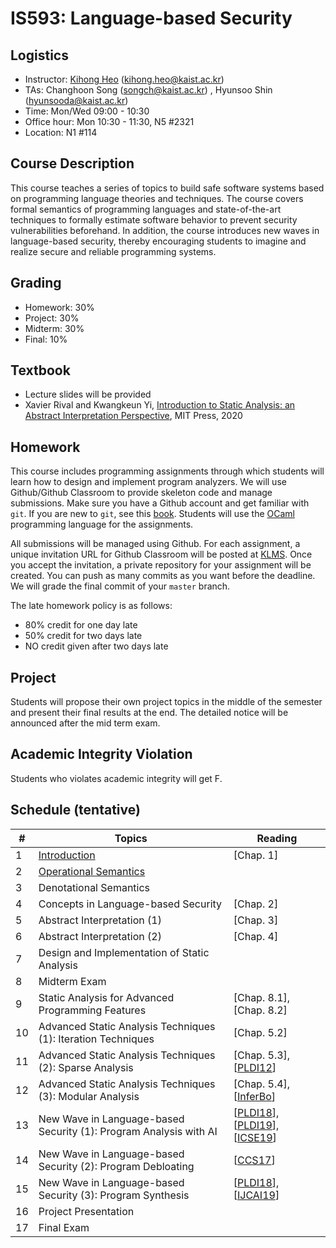 # IS593: Language-based Security

## Logistics
- Instructor: [Kihong Heo](https://kihongheo.kaist.ac.kr) (kihong.heo@kaist.ac.kr)
- TAs: Changhoon Song (songch@kaist.ac.kr) , Hyunsoo Shin (hyunsooda@kaist.ac.kr)
- Time: Mon/Wed 09:00 - 10:30
- Office hour: Mon 10:30 - 11:30, N5 #2321
- Location: N1 #114

## Course Description
This course teaches a series of topics to build safe software systems based on programming language theories and techniques. The course covers formal semantics of programming languages and state-of-the-art techniques to formally estimate software behavior to prevent security vulnerabilities beforehand. In addition, the course introduces new waves in language-based security, thereby encouraging students to imagine and realize secure and reliable programming systems.

## Grading
- Homework: 30%
- Project: 30%
- Midterm: 30%
- Final: 10%

## Textbook
- Lecture slides will be provided
- Xavier Rival and Kwangkeun Yi, [Introduction to Static Analysis: an Abstract Interpretation Perspective](https://mitpress.mit.edu/books/introduction-static-analysis), MIT Press, 2020

## Homework
This course includes programming assignments through which students will learn how to design
and implement program analyzers.
We will use Github/Github Classroom to provide skeleton code and manage submissions.
Make sure you have a Github account and get familiar with `git`.
If you are new to `git`, see this [book](https://git-scm.com/book/en/v2).
Students will use the [OCaml](https://ocaml.org) programming language for the assignments.

All submissions will be managed using Github.
For each assignment, a unique invitation URL for Github Classroom will be posted at [KLMS](http://klms.kaist.ac.kr).
Once you accept the invitation, a private repository for your assignment will be created.
You can push as many commits as you want before the deadline. We will grade the final commit of your `master` branch.

The late homework policy is as follows:
- 80% credit for one day late
- 50% credit for two days late
- NO credit given after two days late


## Project
Students will propose their own project topics in the middle of the semester
and present their final results at the end. The detailed notice will be announced after the mid term exam.

## Academic Integrity Violation
Students who violates academic integrity will get F.

## Schedule (tentative)
|#|Topics|Reading|
|------|------|------|
|1|[Introduction](slides/lecture1.pdf)|[Chap. 1]|
|2|[Operational Semantics](slides/lecture2.pdf)||
|3|Denotational Semantics||
|4|Concepts in Language-based Security|[Chap. 2]|
|5|Abstract Interpretation (1)|[Chap. 3]|
|6|Abstract Interpretation (2)|[Chap. 4]|
|7|Design and Implementation of Static Analysis||
|8|Midterm Exam||
|9|Static Analysis for Advanced Programming Features|[Chap. 8.1], [Chap. 8.2]|
|10|Advanced Static Analysis Techniques (1): Iteration Techniques|[Chap. 5.2]|
|11|Advanced Static Analysis Techniques (2): Sparse Analysis|[Chap. 5.3], [[PLDI12](https://dl.acm.org/doi/abs/10.1145/2254064.2254092)]|
|12|Advanced Static Analysis Techniques (3): Modular Analysis|[Chap. 5.4], [[InferBo](https://research.fb.com/blog/2017/02/inferbo-infer-based-buffer-overrun-analyzer/)]|
|13|New Wave in Language-based Security (1): Program Analysis with AI|[[PLDI18](https://dl.acm.org/doi/10.1145/3192366.3192417)], [[PLDI19](https://dl.acm.org/doi/10.1145/3314221.3314616)], [[ICSE19](https://dl.acm.org/doi/10.1109/ICSE.2019.00027)]|
|14|New Wave in Language-based Security (2): Program Debloating|[[CCS17](https://dl.acm.org/doi/10.1145/3243734.3243838)]|
|15|New Wave in Language-based Security (3): Program Synthesis|[[PLDI18](https://dl.acm.org/doi/10.1145/3296979.3192410)], [[IJCAI19](https://www.ijcai.org/Proceedings/2019/0847.pdf)]|
|16|Project Presentation||
|17|Final Exam||
